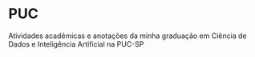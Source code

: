 # PUC
Atividades acadêmicas e anotações da minha graduação em Ciência de Dados e Inteligência Artificial na PUC-SP
